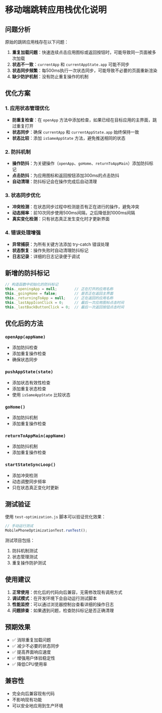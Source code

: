 # 移动端跳转应用栈优化说明

## 问题分析

原始的跳转应用栈存在以下问题：

1. **重复加载问题**：快速连续点击应用图标或返回按钮时，可能导致同一页面被多次加载
2. **状态不一致**：`currentApp` 和 `currentAppState.app` 可能不同步
3. **状态同步频繁**：每500ms执行一次状态同步，可能导致不必要的页面重新渲染
4. **缺少防护机制**：没有防止重复操作的机制

## 优化方案

### 1. 应用状态管理优化

- **防重复检查**：在 `openApp` 方法中添加检查，如果已经在目标应用的主界面，跳过重复打开
- **状态同步**：确保 `currentApp` 和 `currentAppState.app` 始终保持一致
- **状态比较**：添加 `isSameAppState` 方法，避免推送相同的状态

### 2. 防抖机制

- **操作防抖**：为关键操作（`openApp`、`goHome`、`returnToAppMain`）添加防抖标记
- **点击防抖**：为应用图标和返回按钮添加300ms的点击防抖
- **自动清理**：防抖标记会在操作完成后自动清理

### 3. 状态同步优化

- **冲突检测**：在状态同步过程中检测是否有正在进行的操作，避免冲突
- **动态频率**：前10次同步使用500ms间隔，之后降低到1000ms间隔
- **真实变化检测**：只有状态真正发生变化时才更新界面

### 4. 错误处理增强

- **异常捕获**：为所有关键方法添加 try-catch 错误处理
- **状态恢复**：操作失败时自动清理防抖标记
- **日志记录**：详细的日志记录便于调试

## 新增的防抖标记

```javascript
// 构造函数中初始化的防抖标记
this._openingApp = null;        // 正在打开的应用名称
this._goingHome = false;        // 是否正在返回主界面
this._returningToApp = null;    // 正在返回的应用名称
this._lastAppIconClick = 0;     // 最后一次应用图标点击时间
this._lastBackButtonClick = 0;  // 最后一次返回按钮点击时间
```

## 优化后的方法

### `openApp(appName)`
- 添加防抖检查
- 添加重复操作检查
- 确保状态同步

### `pushAppState(state)`
- 添加状态有效性检查
- 添加重复状态检查
- 使用 `isSameAppState` 比较状态

### `goHome()`
- 添加防抖机制
- 添加重复操作检查

### `returnToAppMain(appName)`
- 添加防抖机制
- 添加重复操作检查

### `startStateSyncLoop()`
- 添加冲突检测
- 动态调整同步频率
- 只在状态真正变化时更新

## 测试验证

使用 `test-optimization.js` 脚本可以验证优化效果：

```javascript
// 手动运行测试
MobilePhoneOptimizationTest.runTest();
```

测试项目包括：
1. 防抖机制测试
2. 状态管理测试
3. 重复操作防护测试

## 使用建议

1. **正常使用**：优化后的代码向后兼容，无需修改现有调用方式
2. **调试模式**：在开发环境下会自动运行测试脚本
3. **性能监控**：可以通过浏览器控制台查看详细的操作日志
4. **问题排查**：如果遇到问题，检查防抖标记是否正确清理

## 预期效果

- ✅ 消除重复加载问题
- ✅ 减少不必要的状态同步
- ✅ 提高界面响应速度
- ✅ 增强用户体验稳定性
- ✅ 降低CPU使用率

## 兼容性

- 完全向后兼容现有代码
- 不影响现有功能
- 可以安全地应用到生产环境
